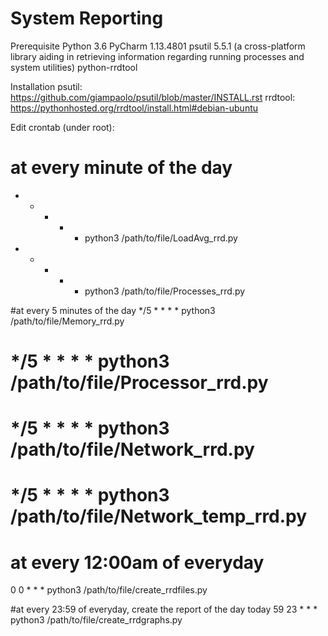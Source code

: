 # System Reporting 

Prerequisite
Python 3.6 
PyCharm 1.13.4801
psutil 5.5.1 (a cross-platform library aiding in retrieving information regarding running processes and system utilities)
python-rrdtool 


Installation 
psutil: https://github.com/giampaolo/psutil/blob/master/INSTALL.rst
rrdtool: https://pythonhosted.org/rrdtool/install.html#debian-ubuntu

Edit crontab (under root):
# at every minute of the day 
* * * * * python3 /path/to/file/LoadAvg_rrd.py
* * * * * python3 /path/to/file/Processes_rrd.py

#at every 5 minutes of the day 
*/5 * * * * python3 /path/to/file/Memory_rrd.py
# */5 * * * * python3 /path/to/file/Processor_rrd.py
# */5 * * * * python3 /path/to/file/Network_rrd.py
# */5 * * * * python3 /path/to/file/Network_temp_rrd.py

# at every 12:00am of everyday 
0 0 * * * python3 /path/to/file/create_rrdfiles.py

#at every 23:59 of everyday, create the report of the day today 
59 23 * * * python3 /path/to/file/create_rrdgraphs.py
